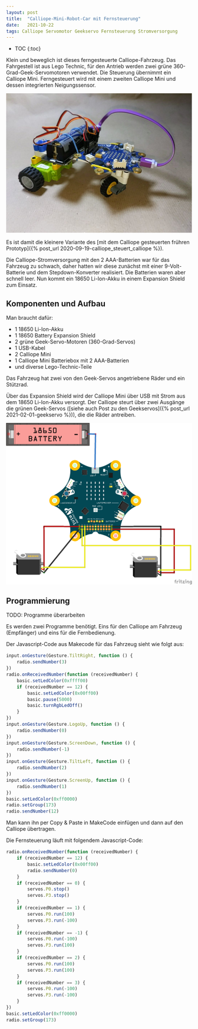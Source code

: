 ```yaml
---
layout: post
title:  "Calliope-Mini-Robot-Car mit Fernsteuerung"
date:   2021-10-22 
tags: Calliope Servomotor Geekservo Fernsteuerung Stromversorgung
---
```


* TOC
{:toc}

Klein und beweglich ist dieses ferngesteuerte Calliope-Fahrzeug. Das Fahrgestell ist aus Lego Technic, für den Antrieb werden zwei grüne 360-Grad-Geek-Servomotoren verwendet. Die Steuerung übernimmt ein Calliope Mini. Ferngesteuert wird mit einem zweiten Calliope Mini und dessen integrierten Neigungssensor. 

![Callipe Minicar](/images/foto_calliope_minicar.jpg)

Es ist damit die kleinere Variante des [mit dem Calliope gesteuerten frühren Prototyp]({% post_url 2020-09-19-calliope_steuert_calliope %}).

Die Calliope-Stromversorgung mit den 2 AAA-Batterien war für das Fahrzeug zu schwach, daher hatten wir diese zunächst mit einer 9-Volt-Batterie und dem Stepdown-Konverter realisiert. Die Batterien waren aber schnell leer. Nun kommt ein 18650 Li-Ion-Akku in einem Expansion Shield zum Einsatz.

## Komponenten und Aufbau

Man braucht dafür:
* 1 18650 Li-Ion-Akku
* 1 18650 Battery Expansion Shield
* 2 grüne Geek-Servo-Motoren (360-Grad-Servos)
* 1 USB-Kabel
* 2 Calliope Mini
* 1 Calliope Mini Batteriebox mit 2 AAA-Batterien
* und diverse Lego-Technic-Teile

Das Fahrzeug hat zwei von den Geek-Servos angetriebene Räder und ein Stützrad.

Über das Expansion Shield wird der Calliope Mini über USB mit Strom aus dem 18650 Li-Ion-Akku versorgt.
Der Calliope steurt über zwei Ausgänge die grünen Geek-Servos ([siehe auch Post zu den Geekservos]({% post_url 2021-02-01-geekservo %})), die die Räder antreiben.

![Schaltplan Mini-Robot-Car](/images/fritzing_calliope_minicar2.png)


## Programmierung

TODO: Programme überarbeiten

Es werden zwei Programme benötigt. Eins für den Calliope am Fahrzeug (Empfänger) und eins für die Fernbedienung.




Der Javascript-Code aus Makecode für das Fahrzeug sieht wie folgt aus:

```javascript
input.onGesture(Gesture.TiltRight, function () {
    radio.sendNumber(3)
})
radio.onReceivedNumber(function (receivedNumber) {
    basic.setLedColor(0xffff00)
    if (receivedNumber == 12) {
        basic.setLedColor(0x00ff00)
        basic.pause(5000)
        basic.turnRgbLedOff()
    }
})
input.onGesture(Gesture.LogoUp, function () {
    radio.sendNumber(0)
})
input.onGesture(Gesture.ScreenDown, function () {
    radio.sendNumber(-1)
})
input.onGesture(Gesture.TiltLeft, function () {
    radio.sendNumber(2)
})
input.onGesture(Gesture.ScreenUp, function () {
    radio.sendNumber(1)
})
basic.setLedColor(0xff0000)
radio.setGroup(173)
radio.sendNumber(12)
```


Man kann ihn per Copy & Paste in MakeCode einfügen und dann auf den Calliope übertragen.

Die Fernsteuerung läuft mit folgendem Javascript-Code:

```javascript
radio.onReceivedNumber(function (receivedNumber) {
    if (receivedNumber == 12) {
        basic.setLedColor(0x00ff00)
        radio.sendNumber(0)
    }
    if (receivedNumber == 0) {
        servos.P0.stop()
        servos.P3.stop()
    }
    if (receivedNumber == 1) {
        servos.P0.run(100)
        servos.P3.run(-100)
    }
    if (receivedNumber == -1) {
        servos.P0.run(-100)
        servos.P3.run(100)
    }
    if (receivedNumber == 2) {
        servos.P0.run(100)
        servos.P3.run(100)
    }
    if (receivedNumber == 3) {
        servos.P0.run(-100)
        servos.P3.run(-100)
    }
})
basic.setLedColor(0xff0000)
radio.setGroup(173)
```
